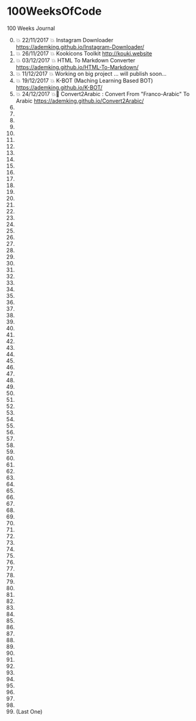 # 100WeeksOfCode
100 Weeks Journal

0. :boom: 22/11/2017 :boom: Instagram Downloader https://ademking.github.io/Instagram-Downloader/
1. :boom: 26/11/2017 :boom: Kookicons Toolkit http://kouki.website
3. :boom: 03/12/2017 :boom: HTML To Markdown Converter https://ademking.github.io/HTML-To-Markdown/
4. :boom: 11/12/2017 :boom: Working on big project ... will publish soon... 
5. :boom: 19/12/2017 :boom: K-BOT (Maching Learning Based BOT) https://ademking.github.io/K-BOT/
6. :boom: 24/12/2017 :boom: ِConvert2Arabic : Convert From "Franco-Arabic" To Arabic https://ademking.github.io/Convert2Arabic/
7. 
8. 
9. 
10.
11.
12.
13.
14.
15.
16.
17.
18.
19.
20.
21.
22.
23.
24.
25.
26.
27.
28.
29.
30.
31.
32.
33.
34.
35.
36.
37.
38.
39.
40.
41.
42.
43.
44.
45.
46.
47.
48.
49.
50.
51.
52.
53.
54.
55.
56.
57.
58.
59.
60.
61.
62.
63.
64.
65.
66.
67.
68.
69.
70.
71.
72.
73.
74.
75.
76.
77.
78.
79.
80.
81.
82.
83.
84.
85.
86.
87.
88.
89.
90.
91.
92.
93.
94.
95.
96.
97.
98.
99.
100. (Last One)
